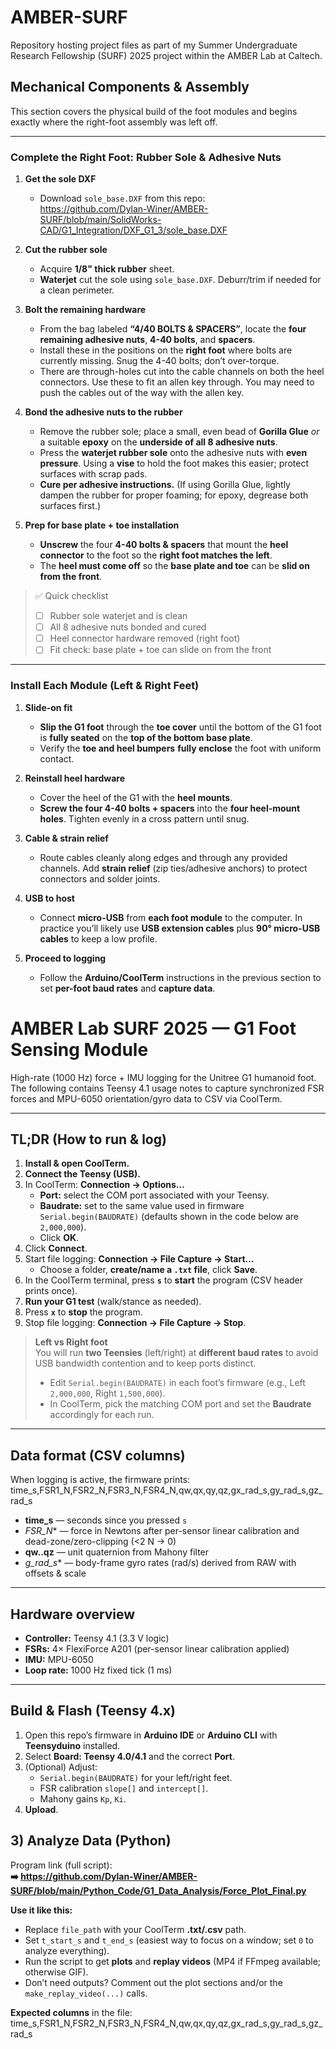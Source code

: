 # AMBER-SURF
Repository hosting project files as part of my Summer Undergraduate Research Fellowship (SURF) 2025 project within the AMBER Lab at Caltech.

## Mechanical Components & Assembly

This section covers the physical build of the foot modules and begins exactly where the right-foot assembly was left off.

---

### Complete the Right Foot: Rubber Sole & Adhesive Nuts

1. **Get the sole DXF**
   - Download `sole_base.DXF` from this repo:  
     https://github.com/Dylan-Winer/AMBER-SURF/blob/main/SolidWorks-CAD/G1_Integration/DXF_G1_3/sole_base.DXF

2. **Cut the rubber sole**
   - Acquire **1/8" thick rubber** sheet.
   - **Waterjet** cut the sole using `sole_base.DXF`. Deburr/trim if needed for a clean perimeter.

3. **Bolt the remaining hardware**
   - From the bag labeled **“4/40 BOLTS & SPACERS”**, locate the **four remaining adhesive nuts**, **4-40 bolts**, and **spacers**.
   - Install these in the positions on the **right foot** where bolts are currently missing. Snug the 4-40 bolts; don’t over-torque.
   - There are through-holes cut into the cable channels on both the heel connectors. Use these to fit an allen key through. You may need to push the cables out of the way with the allen key.

4. **Bond the adhesive nuts to the rubber**
   - Remove the rubber sole; place a small, even bead of **Gorilla Glue** *or* a suitable **epoxy** on the **underside of all 8 adhesive nuts**.
   - Press the **waterjet rubber sole** onto the adhesive nuts with **even pressure**. Using a **vise** to hold the foot makes this easier; protect surfaces with scrap pads.
   - **Cure per adhesive instructions.** (If using Gorilla Glue, lightly dampen the rubber for proper foaming; for epoxy, degrease both surfaces first.)

5. **Prep for base plate + toe installation**
   - **Unscrew** the four **4-40 bolts & spacers** that mount the **heel connector** to the foot so the **right foot matches the left**.
   - The **heel must come off** so the **base plate and toe** can be **slid on from the front**.

> ✅ Quick checklist  
> - [ ] Rubber sole waterjet and is clean  
> - [ ] All 8 adhesive nuts bonded and cured  
> - [ ] Heel connector hardware removed (right foot)  
> - [ ] Fit check: base plate + toe can slide on from the front

---

### Install Each Module (Left & Right Feet)

1. **Slide-on fit**
   - **Slip the G1 foot** through the **toe cover** until the bottom of the G1 foot is **fully seated** on the **top of the bottom base plate**.
   - Verify the **toe and heel bumpers** **fully enclose** the foot with uniform contact.

2. **Reinstall heel hardware**
   - Cover the heel of the G1 with the **heel mounts**.
   - **Screw the four 4-40 bolts + spacers** into the **four heel-mount holes**. Tighten evenly in a cross pattern until snug.

3. **Cable & strain relief**
   - Route cables cleanly along edges and through any provided channels. Add **strain relief** (zip ties/adhesive anchors) to protect connectors and solder joints.

4. **USB to host**
   - Connect **micro-USB** from **each foot module** to the computer. In practice you’ll likely use **USB extension cables** plus **90° micro-USB cables** to keep a low profile.

5. **Proceed to logging**
   - Follow the **Arduino/CoolTerm** instructions in the previous section to set **per-foot baud rates** and **capture data**.

# AMBER Lab SURF 2025 — G1 Foot Sensing Module

High-rate (1000 Hz) force + IMU logging for the Unitree G1 humanoid foot.  
The following contains Teensy 4.1 usage notes to capture synchronized FSR forces and MPU-6050 orientation/gyro data to CSV via CoolTerm.

---

## TL;DR (How to run & log)

1. **Install & open CoolTerm.**
2. **Connect the Teensy (USB).**
3. In CoolTerm: **Connection → Options…**
   - **Port:** select the COM port associated with your Teensy.
   - **Baudrate:** set to the same value used in firmware `Serial.begin(BAUDRATE)` (defaults shown in the code below are `2,000,000`).
   - Click **OK**.
4. Click **Connect**.
5. Start file logging: **Connection → File Capture → Start…**
   - Choose a folder, **create/name a `.txt` file**, click **Save**.
6. In the CoolTerm terminal, press **`s`** to **start** the program (CSV header prints once).
7. **Run your G1 test** (walk/stance as needed).
8. Press **`x`** to **stop** the program.
9. Stop file logging: **Connection → File Capture → Stop**.

> **Left vs Right foot**  
> You will run **two Teensies** (left/right) at **different baud rates** to avoid USB bandwidth contention and to keep ports distinct.  
> - Edit `Serial.begin(BAUDRATE)` in each foot’s firmware (e.g., Left `2,000,000`, Right `1,500,000`).  
> - In CoolTerm, pick the matching COM port and set the **Baudrate** accordingly for each run.

---

## Data format (CSV columns)

When logging is active, the firmware prints:
time_s,FSR1_N,FSR2_N,FSR3_N,FSR4_N,qw,qx,qy,qz,gx_rad_s,gy_rad_s,gz_rad_s

- **time_s** — seconds since you pressed `s`
- **FSR*_N** — force in Newtons after per-sensor linear calibration and dead-zone/zero-clipping (<2 N → 0)
- **qw..qz** — unit quaternion from Mahony filter
- **g*_rad_s** — body-frame gyro rates (rad/s) derived from RAW with offsets & scale

---

## Hardware overview

- **Controller:** Teensy 4.1 (3.3 V logic)
- **FSRs:** 4× FlexiForce A201 (per-sensor linear calibration applied)
- **IMU:** MPU-6050
- **Loop rate:** 1000 Hz fixed tick (1 ms)

---

## Build & Flash (Teensy 4.x)

1. Open this repo’s firmware in **Arduino IDE** or **Arduino CLI** with **Teensyduino** installed.
2. Select **Board: Teensy 4.0/4.1** and the correct **Port**.
3. (Optional) Adjust:
   - `Serial.begin(BAUDRATE)` for your left/right feet.
   - FSR calibration `slope[]` and `intercept[]`.
   - Mahony gains `Kp`, `Ki`.
4. **Upload**.

## 3) Analyze Data (Python)

Program link (full script):  
**➡️ https://github.com/Dylan-Winer/AMBER-SURF/blob/main/Python_Code/G1_Data_Analysis/Force_Plot_Final.py**

**Use it like this:**
- Replace `file_path` with your CoolTerm **.txt/.csv** path.
- Set `t_start_s` and `t_end_s` (easiest way to focus on a window; set `0` to analyze everything).
- Run the script to get **plots** and **replay videos** (MP4 if FFmpeg available; otherwise GIF).
- Don’t need outputs? Comment out the plot sections and/or the `make_replay_video(...)` calls.

**Expected columns** in the file:
time_s,FSR1_N,FSR2_N,FSR3_N,FSR4_N,qw,qx,qy,qz,gx_rad_s,gy_rad_s,gz_rad_s
